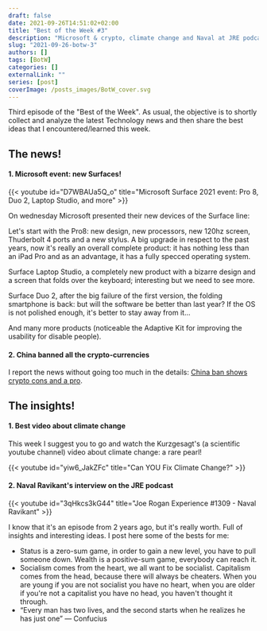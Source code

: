 ```yaml
---
draft: false
date: 2021-09-26T14:51:02+02:00
title: "Best of the Week #3"
description: "Microsoft & crypto, climate change and Naval at JRE podcast."
slug: "2021-09-26-botw-3"
authors: []
tags: [BotW]
categories: []
externalLink: ""
series: [post]
coverImage: /posts_images/BotW_cover.svg
---
```

Third episode of the "Best of the Week". 
As usual, the objective is to shortly collect and analyze the latest Technology news and then share the best ideas that I encountered/learned this week. 

## The news!

#### 1. Microsoft event: new Surfaces!

{{< youtube id="D7WBAUa5Q_o" title="Microsoft Surface 2021 event: Pro 8, Duo 2, Laptop Studio, and more" >}}

On wednesday Microsoft presented their new devices of the Surface line:

Let's start with the Pro8: new design, new processors, new 120hz screen, Thuderbolt 4 ports and a new stylus. A big upgrade in respect to the past years, now it's really an overall complete product: it has nothing less than an iPad Pro and as an advantage, it has a fully specced operating system.

Surface Laptop Studio, a completely new product with a bizarre design and a screen that folds over the keyboard; interesting but we need to see more.

Surface Duo 2, after the big failure of the first version, the folding smartphone is back: but will the software be better than last year? If the OS is not polished enough, it's better to stay away from it...

And many more products (noticeable the Adaptive Kit for improving the usability for disable people).

#### 2. China banned all the crypto-currencies

I report the news without going too much in the details: [China ban shows crypto cons and a pro](https://www.reuters.com/breakingviews/china-ban-shows-crypto-cons-pro-2021-09-24/).

## The insights!

#### 1. Best video about climate change

This week I suggest you to go and watch the Kurzgesagt's (a scientific youtube channel) video about climate change: a rare pearl!

{{< youtube id="yiw6_JakZFc" title="Can YOU Fix Climate Change?" >}}

#### 2. Naval Ravikant's interview on the JRE podcast

{{< youtube id="3qHkcs3kG44" title="Joe Rogan Experience #1309 - Naval Ravikant" >}}

I know that it's an episode from 2 years ago, but it's really worth. Full of insights and interesting ideas. I post here some of the bests for me:
- Status is a zero-sum game, in order to gain a new level, you have to pull someone down. Wealth is a positive-sum game, everybody can reach it.
- Socialism comes from the heart, we all want to be socialist. Capitalism comes from the head, because there will always be cheaters. When you are young if you are not socialist you have no heart, when you are older if you're not a capitalist you have no head, you haven't thought it through.
- “Every man has two lives, and the second starts when he realizes he has just one” — Confucius